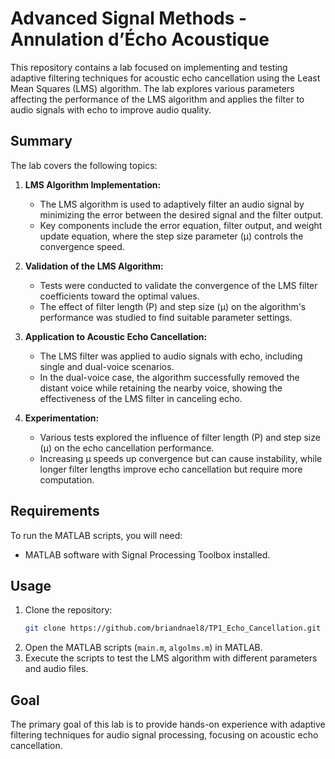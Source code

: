 # Advanced Signal Methods - Annulation d’Écho Acoustique

This repository contains a lab focused on implementing and testing adaptive filtering techniques for acoustic echo cancellation using the Least Mean Squares (LMS) algorithm. The lab explores various parameters affecting the performance of the LMS algorithm and applies the filter to audio signals with echo to improve audio quality.

## Summary

The lab covers the following topics:

1. **LMS Algorithm Implementation:**
   - The LMS algorithm is used to adaptively filter an audio signal by minimizing the error between the desired signal and the filter output.
   - Key components include the error equation, filter output, and weight update equation, where the step size parameter (µ) controls the convergence speed.

2. **Validation of the LMS Algorithm:**
   - Tests were conducted to validate the convergence of the LMS filter coefficients toward the optimal values.
   - The effect of filter length (P) and step size (µ) on the algorithm's performance was studied to find suitable parameter settings.

3. **Application to Acoustic Echo Cancellation:**
   - The LMS filter was applied to audio signals with echo, including single and dual-voice scenarios.
   - In the dual-voice case, the algorithm successfully removed the distant voice while retaining the nearby voice, showing the effectiveness of the LMS filter in canceling echo.

4. **Experimentation:**
   - Various tests explored the influence of filter length (P) and step size (µ) on the echo cancellation performance.
   - Increasing µ speeds up convergence but can cause instability, while longer filter lengths improve echo cancellation but require more computation.

## Requirements

To run the MATLAB scripts, you will need:
- MATLAB software with Signal Processing Toolbox installed.

## Usage

1. Clone the repository:
    ```bash
    git clone https://github.com/briandnael8/TP1_Echo_Cancellation.git
    ```
2. Open the MATLAB scripts (`main.m`, `algolms.m`) in MATLAB.
3. Execute the scripts to test the LMS algorithm with different parameters and audio files.

## Goal

The primary goal of this lab is to provide hands-on experience with adaptive filtering techniques for audio signal processing, focusing on acoustic echo cancellation.

